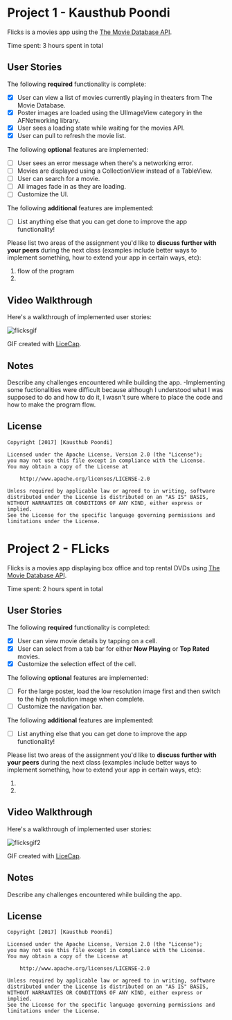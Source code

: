# Project 1 - Kausthub Poondi

Flicks is a movies app using the [The Movie Database API](http://docs.themoviedb.apiary.io/#).

Time spent: 3 hours spent in total

## User Stories

The following **required** functionality is complete:

- [x] User can view a list of movies currently playing in theaters from The Movie Database.
- [x] Poster images are loaded using the UIImageView category in the AFNetworking library.
- [x] User sees a loading state while waiting for the movies API.
- [x] User can pull to refresh the movie list.

The following **optional** features are implemented:

- [ ] User sees an error message when there's a networking error.
- [ ] Movies are displayed using a CollectionView instead of a TableView.
- [ ] User can search for a movie.
- [ ] All images fade in as they are loading.
- [ ] Customize the UI.

The following **additional** features are implemented:

- [ ] List anything else that you can get done to improve the app functionality!

Please list two areas of the assignment you'd like to **discuss further with your peers** during the next class (examples include better ways to implement something, how to extend your app in certain ways, etc):

1. flow of the program
2. 

## Video Walkthrough 

Here's a walkthrough of implemented user stories:

![flicksgif](https://cloud.githubusercontent.com/assets/21435381/22494617/81d00020-e7fe-11e6-9f4f-ad5ac39a22bb.gif)

GIF created with [LiceCap](http://www.cockos.com/licecap/).

## Notes

Describe any challenges encountered while building the app.
-Implementing some fuctionalities were difficult because although I understood what I was supposed to do and how to do it, I 
wasn't sure where to place the code and how to make the program flow. 

## License

    Copyright [2017] [Kausthub Poondi]

    Licensed under the Apache License, Version 2.0 (the "License");
    you may not use this file except in compliance with the License.
    You may obtain a copy of the License at

        http://www.apache.org/licenses/LICENSE-2.0

    Unless required by applicable law or agreed to in writing, software
    distributed under the License is distributed on an "AS IS" BASIS,
    WITHOUT WARRANTIES OR CONDITIONS OF ANY KIND, either express or implied.
    See the License for the specific language governing permissions and
    limitations under the License.
    
# Project 2 - FLicks

Flicks is a movies app displaying box office and top rental DVDs using [The Movie Database API](http://docs.themoviedb.apiary.io/#).

Time spent: 2 hours spent in total

## User Stories

The following **required** functionality is completed:

- [x] User can view movie details by tapping on a cell.
- [x] User can select from a tab bar for either **Now Playing** or **Top Rated** movies.
- [x] Customize the selection effect of the cell.

The following **optional** features are implemented:

- [ ] For the large poster, load the low resolution image first and then switch to the high resolution image when complete.
- [ ] Customize the navigation bar.

The following **additional** features are implemented:

- [ ] List anything else that you can get done to improve the app functionality!

Please list two areas of the assignment you'd like to **discuss further with your peers** during the next class (examples include better ways to implement something, how to extend your app in certain ways, etc):

1. 
2. 

## Video Walkthrough 

Here's a walkthrough of implemented user stories:

![flicksgif2](https://cloud.githubusercontent.com/assets/21435381/22849761/b9744378-efc5-11e6-9876-7f875f195362.gif)

GIF created with [LiceCap](http://www.cockos.com/licecap/).

## Notes

Describe any challenges encountered while building the app.

## License

    Copyright [2017] [Kausthub Poondi]

    Licensed under the Apache License, Version 2.0 (the "License");
    you may not use this file except in compliance with the License.
    You may obtain a copy of the License at

        http://www.apache.org/licenses/LICENSE-2.0

    Unless required by applicable law or agreed to in writing, software
    distributed under the License is distributed on an "AS IS" BASIS,
    WITHOUT WARRANTIES OR CONDITIONS OF ANY KIND, either express or implied.
    See the License for the specific language governing permissions and
    limitations under the License.
